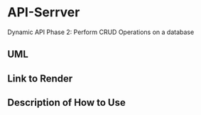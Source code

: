 # API-Serrver

Dynamic API Phase 2: Perform CRUD Operations on a database

## UML

## Link to Render



## Description of How to Use
